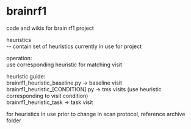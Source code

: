 # brainrf1
code and wikis for brain rf1 project

heuristics  
-- contain set of heuristics currently in use for project  
  
operation:  
use corresponding heuristic for matching visit  

heuristic guide:  
brainrf1_heuristic_baseline.py -> baseline visit  
brainrf1_heuristic_[CONDITION].py -> tms visits (use heuristic corresponding to visit condition)  
brainrf1_heuristic_task -> task visit  
  
for heuristics in use prior to change in scan protocol, reference archive folder  
